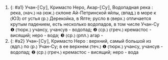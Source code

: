 ---
---

1. {: #a1} Учан-⟦Су⟧, Кримасто Неро, Акар-⟦Су⟧, Водопадная река
: река, ⦅нач.⦆ на ⦅юж.⦆ склоне Ай-Петринской яйлы, ⦅впад.⦆ в море к ⦅ЮЗ⦆ от устья ⦅р.⦆ Дерекойка, в Ялте; русло в ⦅верх.⦆ отличается крутым падением, есть несколько водопадов, в том числе Учан-Су ❶ ⦅тюрк.⦆ учансу, учансув - водопад; ❷ ⦅ср.⦆ ⦅греч.⦆ кремастос - висящий; неро - вода; ❸ ⦅ср.⦆ ⦅рпл.⦆ агар - 
2. {: #a2} Учан-⟦Су⟧, Кримасто Неро
: верхний, самый большой из ⦅вдп.⦆ по ⦅р.⦆ Учан-Су; в ее верхнем ⦅теч.⦆ ❶ ⦅тюрк.⦆ учансу, учансув - водопад; ❷ ⦅ср.⦆ ⦅греч.⦆ кремастос - висящий; неро - вода
